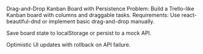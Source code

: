 Drag-and-Drop Kanban Board with Persistence
Problem: Build a Trello-like Kanban board with columns and draggable tasks.
Requirements:
Use react-beautiful-dnd or implement basic drag-and-drop manually.


Save board state to localStorage or persist to a mock API.


Optimistic UI updates with rollback on API failure.
